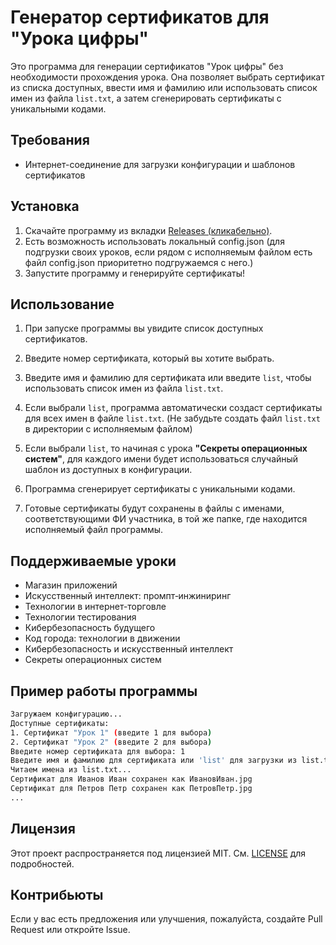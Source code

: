 # Генератор сертификатов для "Урока цифры"

Это программа для генерации сертификатов "Урок цифры" без необходимости прохождения урока. Она позволяет выбрать сертификат из списка доступных, ввести имя и фамилию или использовать список имен из файла `list.txt`, а затем сгенерировать сертификаты с уникальными кодами.

## Требования

- Интернет-соединение для загрузки конфигурации и шаблонов сертификатов

## Установка

1. Скачайте программу из вкладки [Releases (кликабельно)](https://github.com/FlashMops/urokcifrCertificates/releases).
2. Есть возможность использовать локальный config.json (для подгрузки своих уроков, если рядом с исполняемым файлом есть файл config.json приоритетно подгружаемся с него.)
3. Запустите программу и генерируйте сертификаты!

## Использование

1. При запуске программы вы увидите список доступных сертификатов. 
   
2. Введите номер сертификата, который вы хотите выбрать.

3. Введите имя и фамилию для сертификата или введите `list`, чтобы использовать список имен из файла `list.txt`.

4. Если выбрали `list`, программа автоматически создаст сертификаты для всех имен в файле `list.txt`. (Не забудьте создать файл `list.txt` в директории с исполняемым файлом)

5. Если выбрали `list`, то начиная с урока **"Секреты операционных систем"**, для каждого имени будет использоваться случайный шаблон из доступных в конфигурации.

6. Программа сгенерирует сертификаты с уникальными кодами.

7. Готовые сертификаты будут сохранены в файлы с именами, соответствующими ФИ участника, в той же папке, где находится исполняемый файл программы.

## Поддерживаемые уроки

- Магазин приложений
- Искусственный интеллект: промпт‑инжиниринг
- Технологии в интернет-торговле
- Технологии тестирования
- Кибербезопасность будущего
- Код города: технологии в движении
- Кибербезопасность и искусственный интеллект
- Секреты операционных систем

## Пример работы программы

```bash
Загружаем конфигурацию...
Доступные сертификаты:
1. Сертификат "Урок 1" (введите 1 для выбора)
2. Сертификат "Урок 2" (введите 2 для выбора)
Введите номер сертификата для выбора: 1
Введите имя и фамилию для сертификата или 'list' для загрузки из list.txt: list
Читаем имена из list.txt...
Сертификат для Иванов Иван сохранен как ИвановИван.jpg
Сертификат для Петров Петр сохранен как ПетровПетр.jpg
...
```

## Лицензия

Этот проект распространяется под лицензией MIT. См. [LICENSE](LICENSE) для подробностей.

## Контрибьюты

Если у вас есть предложения или улучшения, пожалуйста, создайте Pull Request или откройте Issue.
